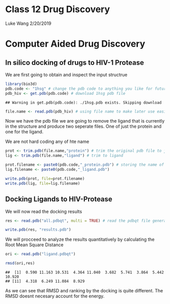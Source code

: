 Class 12 Drug Discovery
================
Luke Wang
2/20/2019

Computer Aided Drug Discovery
=============================

In silico docking of drugs to HIV-1 Protease
--------------------------------------------

We are first going to obtain and inspect the input structrue

``` r
library(bio3d)
pdb.code <- "1hsg" # change the pdb code to anything you like for future use
pdb_hiv <- get.pdb(pdb.code) # download 1hsg pdb file
```

    ## Warning in get.pdb(pdb.code): ./1hsg.pdb exists. Skipping download

``` r
file.name <- read.pdb(pdb_hiv) # using file name to make later use easier
```

Now we have the pdb file we are going to remove the ligand that is currently in the structure and produce two seperate files. One of just the protein and one for the ligand.

We are not hard coding any of hte name

``` r
prot <- trim.pdb(file.name,"protein") # trim the original pdb file to just protein
lig <- trim.pdb(file.name,"ligand") # trim to ligand

prot.filename <- paste0(pdb.code,"_protein.pdb") # storing the name of the protein code with protein.pdb suffix
lig.filename <- paste0(pdb.code,"_ligand.pdb")

write.pdb(prot, file=prot.filename)
write.pdb(lig, file=lig.filename)
```

Docking Ligands to HIV-Protease
-------------------------------

We will now read the docking results

``` r
res <- read.pdb("all.pdbqt", multi = TRUE) # read the pdbqt file generated with auto docking VINA

write.pdb(res, "results.pdb")
```

We will procceed to analyze the results quantitatively by calculating the Root Mean Square Distance

``` r
ori <- read.pdb("ligand.pdbqt")

rmsd(ori,res)
```

    ##  [1]  0.590 11.163 10.531  4.364 11.040  3.682  5.741  3.864  5.442 10.920
    ## [11]  4.318  6.249 11.084  8.929

As we can see that RMSD and ranking by the docking is quite different. The RMSD doesnt necesary account for the energy.
